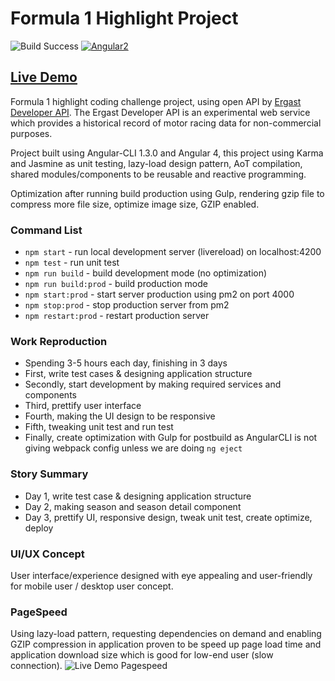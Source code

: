 # Formula 1 Highlight Project
![Build Success](https://img.shields.io/shippable/5444c5ecb904a4b21567b0ff.svg) [![Angular2](https://img.shields.io/badge/build-angular4-green.svg)](https://angular.io)

## [Live Demo](https://f1highlight.triadiprabowo.com)

Formula 1 highlight coding challenge project, using open API by  [Ergast Developer API](https://ergast.com/mrd/). The Ergast Developer API is an experimental web service which provides a historical record of motor racing data for non-commercial purposes.

Project built using Angular-CLI 1.3.0 and Angular 4, this project using Karma and Jasmine as unit testing, lazy-load design pattern, AoT compilation, shared modules/components to be reusable and reactive programming. 

Optimization after running build production using Gulp, rendering gzip file to compress more file size, optimize image size, GZIP enabled.

### Command List
* `npm start` - run local development server (livereload) on localhost:4200
* `npm test` - run unit test
* `npm run build` - build development mode (no optimization)
* `npm run build:prod` - build production mode
* `npm start:prod` - start server production using pm2 on port 4000
* `npm stop:prod` - stop production server from pm2
* `npm restart:prod` - restart production server

### Work Reproduction
* Spending 3-5 hours each day, finishing in 3 days
* First, write test cases & designing application structure
* Secondly, start development by making required services and components
* Third, prettify user interface
* Fourth, making the UI design to be responsive
* Fifth, tweaking unit test and run test
* Finally, create optimization with Gulp for postbuild as AngularCLI is not giving webpack config unless we are doing `ng eject`

### Story Summary
- Day 1, write test case & designing application structure
- Day 2, making season and season detail component
- Day 3, prettify UI, responsive design, tweak unit test, create optimize, deploy

### UI/UX Concept
User interface/experience designed with eye appealing and user-friendly for mobile user / desktop user concept.

### PageSpeed
Using lazy-load pattern, requesting dependencies on demand and enabling GZIP compression in application proven to be speed up page load time and application download size which is good for low-end user (slow connection).
![Live Demo Pagespeed](https://preview.ibb.co/gbEbTc/Screenshot_from_2018_04_28_04_28_03.png)
